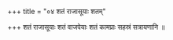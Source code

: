 +++
title = "०४ शतं राजासूयाः शतम्"

+++
शतं राजासूयाः शतं वाजपेयाः शतं कामप्राः सहस्रं सत्रायणानि ॥